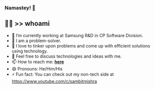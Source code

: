 ### Namastey! 🙏

<!--
**MAVIN-07/MAVIN-07** is a ✨ _special_ ✨ repository because its `README.md` (this file) appears on your GitHub profile.

Here are some ideas to get you started:
-->
## 🕵️‍♂️ >> whoami
- 🔭 I’m currently working at Samsung R&D in CP Software Division.
- 🌱 I am a problem-solver.
- 👯 I love to tinker upon problems and come up with efficient solutions using technology.
- 💬 Feel free to discuss technologies and ideas with me.
- 📫 How to reach me: **[here](sambitmishra1968@gmail.com)**
- 😄 Pronouns: He/Him/His
- ⚡ Fun fact: You can check out my non-tech side at https://www.youtube.com/c/sambitmishra
